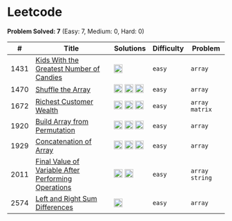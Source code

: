 # Leetcode

**Problem Solved: 7** (Easy: 7, Medium: 0, Hard: 0)

| # | Title | Solutions | Difficulty | Problem |
| - | - | - | - | - |
| 1431 | [Kids With the Greatest Number of Candies](https://leetcode.com/problems/kids-with-the-greatest-number-of-candies/) | <a href="Easy/Array/01431_kids-with-the-greatest-number-of-candies/README.md"> <img src="https://cdn.jsdelivr.net/gh/devicons/devicon/icons/cplusplus/cplusplus-original.svg" width="20" height="20"></a> | `easy` | `array` |
| 1470 | [Shuffle the Array](https://leetcode.com/problems/shuffle-the-array/) | <a href="Easy/Array/01470_shuffle-the-array/README.md"> <img src="https://cdn.jsdelivr.net/gh/devicons/devicon/icons/cplusplus/cplusplus-original.svg" width="20" height="20"></a> <a href="Easy/Array/01470_shuffle-the-array/README.md"> <img src="https://cdn.jsdelivr.net/gh/devicons/devicon/icons/javascript/javascript-original.svg" width="20" height="20"></a> <a href="Easy/Array/01470_shuffle-the-array/README.md"> <img src="https://cdn.jsdelivr.net/gh/devicons/devicon/icons/go/go-original.svg" width="20" height="20"></a> | `easy` | `array` |
| 1672 | [Richest Customer Wealth](https://leetcode.com/problems/richest-customer-wealth/) | <a href="Easy/Array/01672_richest-customer-wealth/README.md"> <img src="https://cdn.jsdelivr.net/gh/devicons/devicon/icons/cplusplus/cplusplus-original.svg" width="20" height="20"></a> <a href="Easy/Array/01672_richest-customer-wealth/README.md"> <img src="https://cdn.jsdelivr.net/gh/devicons/devicon/icons/javascript/javascript-original.svg" width="20" height="20"></a> <a href="Easy/Array/01672_richest-customer-wealth/README.md"> <img src="https://cdn.jsdelivr.net/gh/devicons/devicon/icons/go/go-original.svg" width="20" height="20"></a> | `easy` | `array` `matrix` |
| 1920 | [Build Array from Permutation](https://leetcode.com/problems/build-array-from-permutation/) | <a href="Easy/Array/01920_build-array-from-permutation/README.md"> <img src="https://cdn.jsdelivr.net/gh/devicons/devicon/icons/cplusplus/cplusplus-original.svg" width="20" height="20"></a> <a href="Easy/Array/01920_build-array-from-permutation/README.md"> <img src="https://cdn.jsdelivr.net/gh/devicons/devicon/icons/javascript/javascript-original.svg" width="20" height="20"></a> <a href="Easy/Array/01920_build-array-from-permutation/README.md"> <img src="https://cdn.jsdelivr.net/gh/devicons/devicon/icons/go/go-original.svg" width="20" height="20"></a> | `easy` | `array` |
| 1929 | [Concatenation of Array](https://leetcode.com/problems/concatenation-of-array/) | <a href="Easy/Array/01929_concatenation-of-array/READNE.md"> <img src="https://cdn.jsdelivr.net/gh/devicons/devicon/icons/cplusplus/cplusplus-original.svg" width="20" height="20"></a> <a href="Easy/Array/01929_concatenation-of-array/README.md"> <img src="https://cdn.jsdelivr.net/gh/devicons/devicon/icons/javascript/javascript-original.svg" width="20" height="20"></a> <a href="Easy/Array/01929_concatenation-of-array/READNE.md"> <img src="https://cdn.jsdelivr.net/gh/devicons/devicon/icons/go/go-original.svg" width="20" height="20"></a> | `easy` | `array` |
| 2011 | [Final Value of Variable After Performing Operations](https://leetcode.com/problems/final-value-of-variable-after-performing-operations/) | <a href="Easy/Array/02011_final-value-of-variable-after-performing-operations/README.md"> <img src="https://cdn.jsdelivr.net/gh/devicons/devicon/icons/cplusplus/cplusplus-original.svg" width="20" height="20"></a> <a href="Easy/Array/02011_final-value-of-variable-after-performing-operations/README.md"> <img src="https://cdn.jsdelivr.net/gh/devicons/devicon/icons/javascript/javascript-original.svg" width="20" height="20"></a> | `easy` | `array` `string` |
| 2574 | [Left and Right Sum Differences](https://leetcode.com/problems/left-and-right-sum-differences/) | <a href="Easy/Array/02574-left-and-right-sum-differences/README.md"> <img src="https://cdn.jsdelivr.net/gh/devicons/devicon/icons/cplusplus/cplusplus-original.svg" width="20" height="20"></a> | `easy` | `array` |
